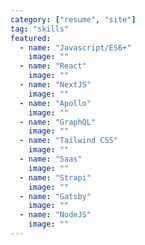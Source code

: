 ```yaml
---
category: ["resume", "site"]
tag: "skills"
featured:
  - name: "Javascript/ES6+"
    image: ""
  - name: "React"
    image: ""
  - name: "NextJS"
    image: ""
  - name: "Apollo"
    image: ""
  - name: "GraphQL"
    image: ""
  - name: "Tailwind CSS"
    image: ""
  - name: "Saas"
    image: ""
  - name: "Strapi"
    image: ""
  - name: "Gatsby"
    image: ""
  - name: "NodeJS"
    image: ""
---
```

